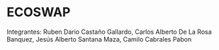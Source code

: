 # ECOSWAP

Integrantes: 
Ruben Dario Castaño Gallardo,
Carlos Alberto De La Rosa Banquez,
Jesús Alberto Santana Maza,
Camilo Cabrales Pabon 
